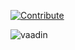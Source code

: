 [![Contribute](https://www.eclipse.org/che/contribute.svg)](https://che.prod-preview.openshift.io/f?url=https://raw.githubusercontent.com/ibuziuk/my-che-devfiles/master/vaadin-addressbook/devfile.yaml)

![vaadin](https://user-images.githubusercontent.com/1461122/60910439-1814ad80-a281-11e9-975e-f0d04f455d12.gif)
